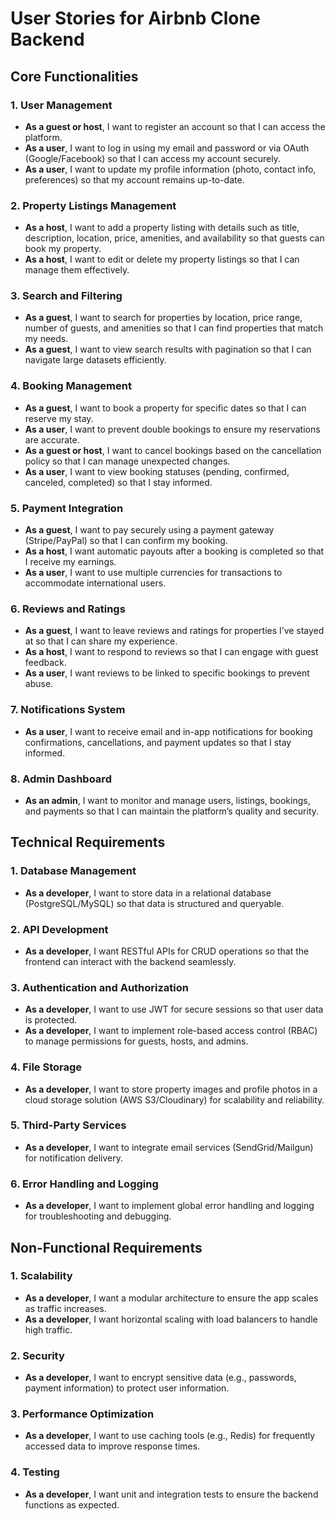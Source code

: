 
# User Stories for Airbnb Clone Backend

## Core Functionalities

### 1. User Management

- **As a guest or host**, I want to register an account so that I can access the platform.
- **As a user**, I want to log in using my email and password or via OAuth (Google/Facebook) so that I can access my account securely.
- **As a user**, I want to update my profile information (photo, contact info, preferences) so that my account remains up-to-date.

### 2. Property Listings Management

- **As a host**, I want to add a property listing with details such as title, description, location, price, amenities, and availability so that guests can book my property.
- **As a host**, I want to edit or delete my property listings so that I can manage them effectively.

### 3. Search and Filtering

- **As a guest**, I want to search for properties by location, price range, number of guests, and amenities so that I can find properties that match my needs.
- **As a guest**, I want to view search results with pagination so that I can navigate large datasets efficiently.

### 4. Booking Management

- **As a guest**, I want to book a property for specific dates so that I can reserve my stay.
- **As a user**, I want to prevent double bookings to ensure my reservations are accurate.
- **As a guest or host**, I want to cancel bookings based on the cancellation policy so that I can manage unexpected changes.
- **As a user**, I want to view booking statuses (pending, confirmed, canceled, completed) so that I stay informed.

### 5. Payment Integration

- **As a guest**, I want to pay securely using a payment gateway (Stripe/PayPal) so that I can confirm my booking.
- **As a host**, I want automatic payouts after a booking is completed so that I receive my earnings.
- **As a user**, I want to use multiple currencies for transactions to accommodate international users.

### 6. Reviews and Ratings

- **As a guest**, I want to leave reviews and ratings for properties I’ve stayed at so that I can share my experience.
- **As a host**, I want to respond to reviews so that I can engage with guest feedback.
- **As a user**, I want reviews to be linked to specific bookings to prevent abuse.

### 7. Notifications System

- **As a user**, I want to receive email and in-app notifications for booking confirmations, cancellations, and payment updates so that I stay informed.

### 8. Admin Dashboard

- **As an admin**, I want to monitor and manage users, listings, bookings, and payments so that I can maintain the platform’s quality and security.

## Technical Requirements

### 1. Database Management

- **As a developer**, I want to store data in a relational database (PostgreSQL/MySQL) so that data is structured and queryable.

### 2. API Development

- **As a developer**, I want RESTful APIs for CRUD operations so that the frontend can interact with the backend seamlessly.

### 3. Authentication and Authorization

- **As a developer**, I want to use JWT for secure sessions so that user data is protected.
- **As a developer**, I want to implement role-based access control (RBAC) to manage permissions for guests, hosts, and admins.

### 4. File Storage

- **As a developer**, I want to store property images and profile photos in a cloud storage solution (AWS S3/Cloudinary) for scalability and reliability.

### 5. Third-Party Services

- **As a developer**, I want to integrate email services (SendGrid/Mailgun) for notification delivery.

### 6. Error Handling and Logging

- **As a developer**, I want to implement global error handling and logging for troubleshooting and debugging.

## Non-Functional Requirements

### 1. Scalability

- **As a developer**, I want a modular architecture to ensure the app scales as traffic increases.
- **As a developer**, I want horizontal scaling with load balancers to handle high traffic.

### 2. Security

- **As a developer**, I want to encrypt sensitive data (e.g., passwords, payment information) to protect user information.

### 3. Performance Optimization

- **As a developer**, I want to use caching tools (e.g., Redis) for frequently accessed data to improve response times.

### 4. Testing

- **As a developer**, I want unit and integration tests to ensure the backend functions as expected.
